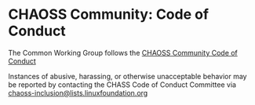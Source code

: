 # CHAOSS Community: Code of Conduct

The Common Working Group follows the [CHAOSS Community Code of Conduct](https://github.com/chaoss/governance/blob/master/code-of-conduct.md)

Instances of abusive, harassing, or otherwise unacceptable behavior may be reported by contacting the CHASS Code of Conduct Committee via  <chaoss-inclusion@lists.linuxfoundation.org>
